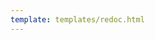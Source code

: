 ```yaml
---
template: templates/redoc.html
---
```


<redoc spec-url="../../apis/restapis/user-account-recovery-v2.yaml" theme='{{redoc_theme}}'></redoc>